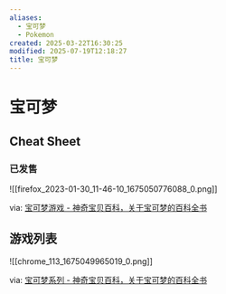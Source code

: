 ```yaml
---
aliases:
  - 宝可梦
  - Pokemon
created: 2025-03-22T16:30:25
modified: 2025-07-19T12:18:27
title: 宝可梦
---
```


# 宝可梦

## Cheat Sheet

### 已发售

![[firefox_2023-01-30_11-46-10_1675050776088_0.png]]

via: [宝可梦游戏 - 神奇宝贝百科，关于宝可梦的百科全书](https://wiki.52poke.com/wiki/%E5%AF%B6%E5%8F%AF%E5%A4%A2%E9%81%8A%E6%88%B2#.E5.B7.B2.E5.8F.91.E5.94.AE)

## 游戏列表

![[chrome_113_1675049965019_0.png]]

via: [宝可梦系列 - 神奇宝贝百科，关于宝可梦的百科全书](https://wiki.52poke.com/wiki/%E5%AE%9D%E5%8F%AF%E6%A2%A6%E7%B3%BB%E5%88%97)
